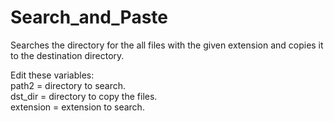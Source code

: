 # Search_and_Paste
Searches the directory for the all files with the given extension and copies it to the destination directory.

Edit these variables:<br />
path2 = directory to search.<br />
dst_dir = directory to copy the files.<br /> 
extension = extension to search.
